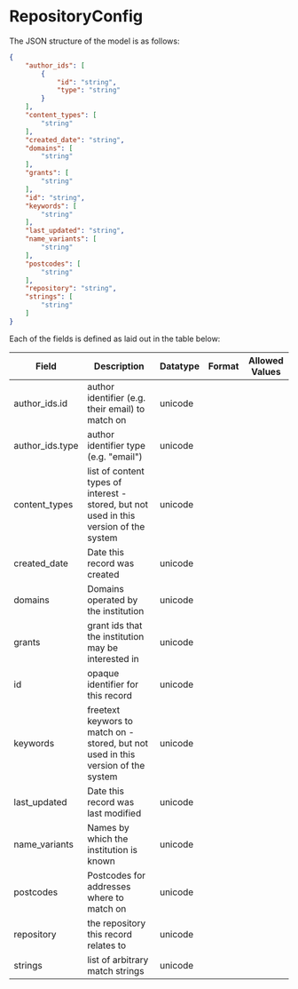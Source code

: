# RepositoryConfig

The JSON structure of the model is as follows:

```json
{
    "author_ids": [
        {
            "id": "string", 
            "type": "string"
        }
    ], 
    "content_types": [
        "string"
    ], 
    "created_date": "string", 
    "domains": [
        "string"
    ], 
    "grants": [
        "string"
    ], 
    "id": "string", 
    "keywords": [
        "string"
    ], 
    "last_updated": "string", 
    "name_variants": [
        "string"
    ], 
    "postcodes": [
        "string"
    ], 
    "repository": "string", 
    "strings": [
        "string"
    ]
}
```

Each of the fields is defined as laid out in the table below:

| Field | Description | Datatype | Format | Allowed Values |
| ----- | ----------- | -------- | ------ | -------------- |
| author_ids.id | author identifier (e.g. their email) to match on | unicode |  |  |
| author_ids.type | author identifier type (e.g. "email") | unicode |  |  |
| content_types | list of content types of interest - stored, but not used in this version of the system | unicode |  |  |
| created_date | Date this record was created | unicode |  |  |
| domains | Domains operated by the institution | unicode |  |  |
| grants | grant ids that the institution may be interested in | unicode |  |  |
| id | opaque identifier for this record | unicode |  |  |
| keywords | freetext keywors to match on - stored, but not used in this version of the system | unicode |  |  |
| last_updated | Date this record was last modified | unicode |  |  |
| name_variants | Names by which the institution is known | unicode |  |  |
| postcodes | Postcodes for addresses where to match on | unicode |  |  |
| repository | the repository this record relates to | unicode |  |  |
| strings | list of arbitrary match strings | unicode |  |  |

